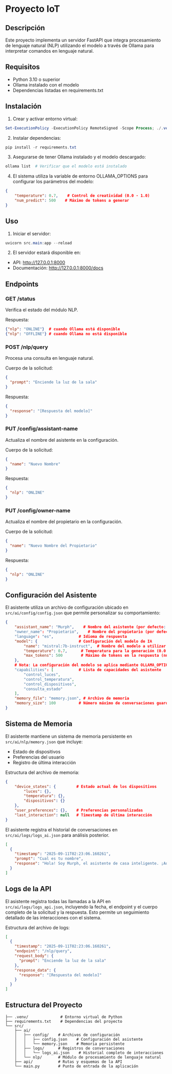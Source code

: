 # Proyecto IoT

## Descripción

Este proyecto implementa un servidor FastAPI que integra procesamiento de lenguaje natural (NLP) utilizando el modelo a través de Ollama para interpretar comandos en lenguaje natural.

## Requisitos

- Python 3.10 o superior
- Ollama instalado con el modelo
- Dependencias listadas en requirements.txt

## Instalación

1. Crear y activar entorno virtual:

```powershell
Set-ExecutionPolicy -ExecutionPolicy RemoteSigned -Scope Process; ./.venv/Scripts/Activate.ps1
```

2. Instalar dependencias:

```powershell
pip install -r requirements.txt
```

3. Asegurarse de tener Ollama instalado y el modelo descargado:

```powershell
ollama list  # Verificar que el modelo está instalado
```

4. El sistema utiliza la variable de entorno OLLAMA_OPTIONS para configurar los parámetros del modelo:

```json
{
    "temperature": 0.7,    # Control de creatividad (0.0 - 1.0)
    "num_predict": 500    # Máximo de tokens a generar
}
```

## Uso

1. Iniciar el servidor:

```powershell
uvicorn src.main:app --reload
```

2. El servidor estará disponible en:

- API: http://127.0.0.1:8000
- Documentación: http://127.0.0.1:8000/docs

## Endpoints

### GET /status

Verifica el estado del módulo NLP.

Respuesta:

```json
{"nlp": "ONLINE"}  # cuando Ollama está disponible
{"nlp": "OFFLINE"} # cuando Ollama no está disponible
```

### POST /nlp/query

Procesa una consulta en lenguaje natural.

Cuerpo de la solicitud:

```json
{
  "prompt": "Enciende la luz de la sala"
}
```

Respuesta:

```json
{
  "response": "[Respuesta del modelo]"
}
```

### PUT /config/assistant-name

Actualiza el nombre del asistente en la configuración.

Cuerpo de la solicitud:

```json
{
  "name": "Nuevo Nombre"
}
```

Respuesta:

```json
{
  "nlp": "ONLINE"
}
```

### PUT /config/owner-name

Actualiza el nombre del propietario en la configuración.

Cuerpo de la solicitud:

```json
{
  "name": "Nuevo Nombre del Propietario"
}
```

Respuesta:

```json
{
  "nlp": "ONLINE"
}
```

## Configuración del Asistente

El asistente utiliza un archivo de configuración ubicado en `src/ai/config/config.json` que permite personalizar su comportamiento:

```json
{
    "assistant_name": "Murph",    # Nombre del asistente (por defecto: Murph)
    "owner_name": "Propietario",    # Nombre del propietario (por defecto: Propietario)
    "language": "es",           # Idioma de respuesta
    "model": {                  # Configuración del modelo de IA
        "name": "mistral:7b-instruct",  # Nombre del modelo a utilizar
        "temperature": 0.7,      # Temperatura para la generación (0.0 - 1.0)
        "max_tokens": 500        # Máximo de tokens en la respuesta (num_predict)
    },
    # Nota: La configuración del modelo se aplica mediante OLLAMA_OPTIONS
    "capabilities": [           # Lista de capacidades del asistente
        "control_luces",
        "control_temperatura",
        "control_dispositivos",
        "consulta_estado"
    ],
    "memory_file": "memory.json", # Archivo de memoria
    "memory_size": 100          # Número máximo de conversaciones guardadas
}
```

## Sistema de Memoria

El asistente mantiene un sistema de memoria persistente en `src/ai/nlp/memory.json` que incluye:

- Estado de dispositivos
- Preferencias del usuario
- Registro de última interacción

Estructura del archivo de memoria:

```json
{
    "device_states": {         # Estado actual de los dispositivos
        "luces": {},
        "temperatura": {},
        "dispositivos": {}
    },
    "user_preferences": {},    # Preferencias personalizadas
    "last_interaction": null   # Timestamp de última interacción
}
```

El asistente registra el historial de conversaciones en `src/ai/logs/logs_ai.json` para análisis posterior.

```json
[
  {
    "timestamp": "2025-09-11T02:23:06.160261",
    "prompt": "Cual es tu nombre",
    "response": "Hola! Soy Murph, el asistente de casa inteligente. ¡Aquí para ayudarte con tus dispositivos y responder tus preguntas sobre el hogar! ¿Cómo puedo ayudarte hoy?"
  }
]
```

## Logs de la API

El asistente registra todas las llamadas a la API en `src/ai/logs/logs_api.json`, incluyendo la fecha, el endpoint y el cuerpo completo de la solicitud y la respuesta. Esto permite un seguimiento detallado de las interacciones con el sistema.

Estructura del archivo de logs:

```json
[
  {
    "timestamp": "2025-09-11T02:23:06.160261",
    "endpoint": "/nlp/query",
    "request_body": {
      "prompt": "Enciende la luz de la sala"
    },
    "response_data": {
      "response": "[Respuesta del modelo]"
    }
  }
]
```

## Estructura del Proyecto

```
├── .venv/              # Entorno virtual de Python
├── requirements.txt    # Dependencias del proyecto
└── src/
    ├── ai/
    │   ├── config/    # Archivos de configuración
    │   │   ├── config.json    # Configuración del asistente
    │   │   └── memory.json    # Memoria persistente
    │   ├── logs/      # Registros de conversaciones
    │   │   └── logs_ai.json    # Historial completo de interacciones
    │   └── nlp/       # Módulo de procesamiento de lenguaje natural
    ├── api/           # Rutas y esquemas de la API
    └── main.py        # Punto de entrada de la aplicación
```
